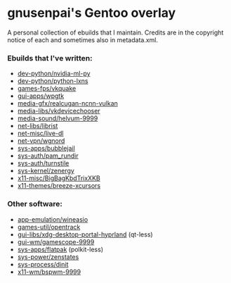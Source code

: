 # gnusenpai's Gentoo overlay
A personal collection of ebuilds that I maintain.
Credits are in the copyright notice of each and sometimes also in metadata.xml.

### Ebuilds that I've written:
- [dev-python/nvidia-ml-py](dev-python/nvidia-ml-py)
- [dev-python/python-lxns](dev-python/python-lxns)
- [games-fps/vkquake](games-fps/vkquake)
- [gui-apps/wpgtk](gui-apps/wpgtk)
- [media-gfx/realcugan-ncnn-vulkan](media-gfx/realcugan-ncnn-vulkan)
- [media-libs/vkdevicechooser](media-libs/vkdevicechooser)
- [media-sound/helvum-9999](media-sound/helvum)
- [net-libs/librist](net-libs/librist)
- [net-misc/live-dl](net-misc/live-dl)
- [net-vpn/wgnord](net-vpn/wgnord)
- [sys-apps/bubblejail](sys-apps/bubblejail)
- [sys-auth/pam_rundir](sys-auth/pam_rundir)
- [sys-auth/turnstile](sys-auth/turnstile)
- [sys-kernel/zenergy](sys-kernel/zenergy)
- [x11-misc/BigBagKbdTrixXKB](x11-misc/BigBagKbdTrixXKB)
- [x11-themes/breeze-xcursors](x11-themes/breeze-xcursors)

### Other software:
- [app-emulation/wineasio](app-emulation/wineasio)
- [games-util/opentrack](games-util/opentrack)
- [gui-libs/xdg-desktop-portal-hyprland](gui-libs/xdg-desktop-portal-hyprland) (qt-less)
- [gui-wm/gamescope-9999](gui-wm/gamescope)
- [sys-apps/flatpak](sys-apps/flatpak) (polkit-less)
- [sys-power/zenstates](sys-power/zenstates)
- [sys-process/dinit](sys-process/dinit)
- [x11-wm/bspwm-9999](x11-wm/bspwm)
